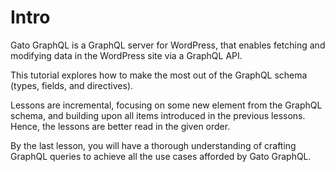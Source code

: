 # Intro

Gato GraphQL is a GraphQL server for WordPress, that enables fetching and modifying data in the WordPress site via a GraphQL API.

<!-- Among others, you can use it to:

- Query data to create headless sites
- Expose public and private APIs
- Synchronize content across sites
- Automate tasks
- Complement WP-CLI to execute admin tasks
- Search/replace content for site migrations
- Send notifications when something happens (new post published, new comment added, etc)
- Interact with cloud services
- Convert the data from a 3rd-party API into the required format
- Translate content in the site
- Insert or remove (Gutenberg) blocks in bulk
- Validate that a new post contains a mandatory block
- And much more...

This tutorial explains how to achieve all of these objectives, one by one, by exploring all the elements from the GraphQL schema (the types, fields, directives, etc). -->

This tutorial explores how to make the most out of the GraphQL schema (types, fields, and directives).

Lessons are incremental, focusing on some new element from the GraphQL schema, and building upon all items introduced in the previous lessons. Hence, the lessons are better read in the given order.

By the last lesson, you will have a thorough understanding of crafting GraphQL queries to achieve all the use cases afforded by Gato GraphQL.

<!-- [Watch “Introduction to Gato GraphQL” on YouTube](https://www.youtube.com/watch?v=uabFL_CoEWo) -->

